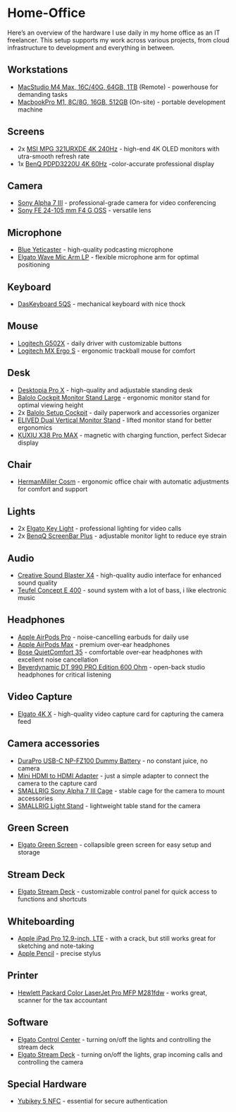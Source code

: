 # Home-Office

Here’s an overview of the hardware I use daily in my home office as an IT freelancer. This setup supports my work across various projects, from cloud infrastructure to development and everything in between.

## Workstations
- [MacStudio M4 Max, 16C/40G, 64GB, 1TB](https://www.apple.com/de/mac-studio/specs/) (Remote) - powerhouse for demanding tasks
- [MacbookPro M1, 8C/8G, 16GB, 512GB](https://support.apple.com/de-de/111893) (On-site) - portable development machine

## Screens
- 2x [MSI MPG 321URXDE 4K 240Hz](https://de.msi.com/Monitor/MPG-321URX-QD-OLED/) - high-end 4K OLED monitors with utra-smooth refresh rate
- 1x [BenQ PDPD3220U 4K 60Hz](https://www.benq.eu/de-de/monitor/professional/pd3220u.html) -color-accurate professional display

## Camera
- [Sony Alpha 7 III](https://www.sony.de/electronics/alpha7) - professional-grade camera for video conferencing
- [Sony FE 24-105 mm F4 G OSS](https://www.sony.de/electronics/kamera-objektive/sel24105g) - versatile lens

## Microphone
- [Blue Yeticaster](https://www.logitechg.com/de-de/products/streaming-gear/yeti-premium-usb-microphone.988-000229.html) - high-quality podcasting microphone
- [Elgato Wave Mic Arm LP](https://www.elgato.com/de/de/p/wave-mic-arm-lp) - flexible microphone arm for optimal positioning

## Keyboard
- [DasKeyboard 5QS](https://www.daskeyboard.com/de/p/5qs-smart-rgb-mechanical-keyboard/) - mechanical keyboard with nice thock

## Mouse
- [Logitech G502X](https://www.logitechg.com/de-de/products/gaming-mice/g502-x-wired-lightforce.html) - daily driver with customizable buttons
- [Logitech MX Ergo S](https://www.logitech.com/de-de/shop/p/mx-ergo-s-wireless-trackball-mouse) - ergonomic trackball mouse for comfort

## Desk
- [Desktopia Pro X](https://www.ergotopia.de/ergonomie-shop/hoehenverstellbarer-schreibtisch/desktopia-pro-x) - high-quality and adjustable standing desk
- [Balolo Cockpit Monitor Stand Large](https://www.balolo.de/en/products/setup-cockpit-large) - ergonomic monitor stand for optimal viewing height
- 2x [Balolo Setup Cockpit](https://www.balolo.de/en/products/tray-for-setup-cockpit) - daily paperwork and accessories organizer
- [ELIVED Dual Vertical Monitor Stand](https://www.amazon.de/dp/B0C9J6Z3TQ) - lifted monitor stand for better ergonomics
- [KUXIU X38 Pro MAX](https://kuxiu.co/de/products/kuxiu-x38-pro-max-ipad-stand) - magnetic with charging function, perfect Sidecar display

## Chair
- [HermanMiller Cosm](https://www.hermanmiller.com/de_de/products/seating/office-chairs/cosm-chairs/) - ergonomic office chair with automatic adjustments for comfort and support

## Lights
- 2x [Elgato Key Light](https://www.elgato.com/de/de/p/key-light) - professional lighting for video calls
- 2x [BenqQ ScreenBar Plus](https://www.benq.eu/de-de/lighting/monitor-light/screenbar-plus.html) - adjustable monitor light to reduce eye strain

## Audio
- [Creative Sound Blaster X4](https://de.creative.com/p/sound-blaster/sound-blaster-x4) - high-quality audio interface for enhanced sound quality
- [Teufel Concept E 400](https://teufel.de/concept-e-400-digital-51-set-100167000) - sound system with a lot of bass, i like electronic music

## Headphones
- [Apple AirPods Pro](https://www.apple.com/de/airpods-pro/) - noise-cancelling earbuds for daily use
- [Apple AirPods Max](https://www.apple.com/de/airpods-max/) - premium over-ear headphones
- [Bose QuietComfort 35](https://www.bose.de/de_de/products/headphones/over_ear_headphones/quietcomfort-35-wireless-ii.html#v=qc35_ii_black) - comfortable over-ear headphones with excellent noise cancellation
- [Beyerdynamic DT 990 PRO Edition 600 Ohm](https://www.beyerdynamic.de/p/dt-990-edition-600-ohm) - open-back studio headphones for critical listening

## Video Capture
- [Elgato 4K X](https://www.elgato.com/de/de/p/game-capture-4k-x) - high-quality video capture card for capturing the camera feed

## Camera accessories
- [DuraPro USB-C NP-FZ100 Dummy Battery](https://www.amazon.de/dp/B0F3DLR3GK) - no constant juice, no camera
- [Mini HDMI to HDMI Adapter](https://www.smallrig.com/de/smallrig-ultra-slim-4k-hdmi-adapter-cable-d-to-a-3021.html) - just a simple adapter to connect the camera to the capture card
- [SMALLRIG Sony Alpha 7 III Cage](https://www.smallrig.com/de/SmallRig-Cage-for-Sony-Alpha-7-III-Alpha-7R-III-2087D.html) - stable cage for the camera to mount accessories
- [SMALLRIG Light Stand](https://www.amazon.de//dp/B09FLPGMNJ) - lightweight table stand for the camera

## Green Screen
- [Elgato Green Screen](https://www.elgato.com/de/gaming/green-screen) - collapsible green screen for easy setup and storage

## Stream Deck
- [Elgato Stream Deck](https://www.elgato.com/de/gaming/stream-deck) - customizable control panel for quick access to functions and shortcuts


## Whiteboarding
- [Apple iPad Pro 12.9-inch, LTE](https://www.apple.com/de/ipad-pro/) - with a crack, but still works great for sketching and note-taking
- [Apple Pencil](https://www.apple.com/de/apple-pencil/) - precise stylus

## Printer
- [Hewlett Packard Color LaserJet Pro MFP M281fdw](https://www.amazon.de/HP-LaserJet-Multifunktions-Farblaserdrucker-Laserdrucker-kopieren/dp/B075GLXBC1) - works great, scanner for the tax accountant

## Software
- [Elgato Control Center](https://www.elgato.com/de/gaming/downloads) - turning on/off the lights and controlling the stream deck
- [Elgato Stream Deck](https://www.elgato.com/de/gaming/downloads) - turning on/off the lights, grap incoming calls and controlling the camera

## Special Hardware
- [Yubikey 5 NFC](https://www.yubico.com/de/product/yubikey-5-series/yubikey-5-nfc/) - essential for secure authentication
